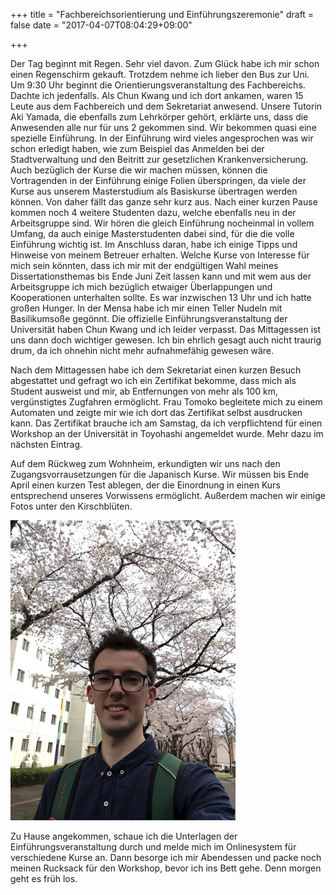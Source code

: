 +++
title = "Fachbereichsorientierung und Einführungszeremonie"
draft = false
date = "2017-04-07T08:04:29+09:00"

+++

Der Tag beginnt mit Regen. Sehr viel davon. Zum Glück habe ich mir schon einen
Regenschirm gekauft. Trotzdem nehme ich lieber den Bus zur Uni. Um 9:30 Uhr
beginnt die Orientierungsveranstaltung des Fachbereichs. Dachte ich jedenfalls.
Als Chun Kwang und ich dort ankamen, waren 15 Leute aus dem Fachbereich und dem
Sekretariat anwesend. Unsere Tutorin Aki Yamada, die ebenfalls zum Lehrkörper
gehört, erklärte uns, dass die Anwesenden alle nur für uns 2 gekommen sind.
Wir bekommen quasi eine spezielle Einführung. In der Einführung wird vieles
angesprochen was wir schon erledigt haben, wie zum Beispiel das Anmelden bei
der Stadtverwaltung und den Beitritt zur gesetzlichen Krankenversicherung. Auch
bezüglich der Kurse die wir machen müssen, können die Vortragenden in der
Einführung einige Folien überspringen, da viele der Kurse aus unserem
Masterstudium als Basiskurse übertragen werden können. Von daher fällt das ganze
sehr kurz aus. Nach einer kurzen Pause kommen noch 4 weitere Studenten dazu,
welche ebenfalls neu in der Arbeitsgruppe sind. Wir hören die gleich Einführung
nocheinmal in vollem Umfang, da auch einige Masterstudenten dabei sind, für die
die volle Einführung wichtig ist. Im Anschluss daran, habe ich einige Tipps und
Hinweise von meinem Betreuer erhalten. Welche Kurse von Interesse für mich sein
könnten, dass ich mir mit der endgültigen Wahl meines Dissertationsthemas bis
Ende Juni Zeit lassen kann und mit wem aus der Arbeitsgruppe ich mich bezüglich
etwaiger Überlappungen und Kooperationen unterhalten sollte. Es war inzwischen
13 Uhr und ich hatte großen Hunger. In der Mensa habe ich mir einen Teller
Nudeln mit Basilikumsoße gegönnt. Die offizielle Einführungsveranstaltung der
Universität haben Chun Kwang und ich leider verpasst. Das Mittagessen ist uns
dann doch wichtiger gewesen. Ich bin ehrlich gesagt auch nicht traurig drum, da
ich ohnehin nicht mehr aufnahmefähig gewesen wäre.

Nach dem Mittagessen habe ich dem Sekretariat einen kurzen Besuch abgestattet
und gefragt wo ich ein Zertifikat bekomme, dass mich als Student ausweist und
mir, ab Entfernungen von mehr als 100 km, vergünstigtes Zugfahren ermöglicht.
Frau Tomoko begleitete mich zu einem Automaten und zeigte mir wie ich dort das
Zertifikat selbst ausdrucken kann. Das Zertifikat brauche ich am Samstag, da
ich verpflichtend für einen Workshop an der Universität in Toyohashi angemeldet
wurde. Mehr dazu im nächsten Eintrag.

Auf dem Rückweg zum Wohnheim, erkundigten wir uns nach den
Zugangsvorrausetzungen für die Japanisch Kurse. Wir müssen bis Ende April einen
kurzen Test ablegen, der die Einordnung in einen Kurs entsprechend unseres
Vorwissens ermöglicht. Außerdem machen wir einige Fotos unter den Kirschblüten.

![Cherry](/img/thursday/cherry.jpg)

Zu Hause angekommen, schaue ich die Unterlagen der
Einführungsveranstaltung durch und melde mich im Onlinesystem für verschiedene
Kurse an. Dann besorge ich mir Abendessen und packe noch meinen Rucksack für den
Workshop, bevor ich ins Bett gehe. Denn morgen geht es früh los.
